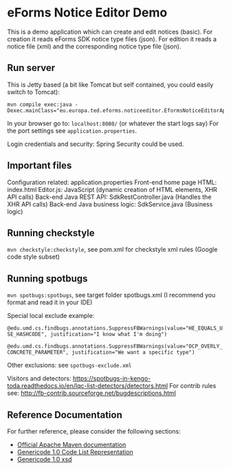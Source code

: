 # eForms Notice Editor Demo

This is a demo application which can create and edit notices (basic).
For creation it reads eForms SDK notice type files (json).
For edition it reads a notice file (xml) and the corresponding notice type file (json).

## Run server

This is Jetty based (a bit like Tomcat but self contained, you could easily switch to Tomcat):

```
mvn compile exec:java -Dexec.mainClass="eu.europa.ted.eforms.noticeeditor.EformsNoticeEditorApp"
```

In your browser go to: `localhost:8080/` (or whatever the start logs say)
For the port settings see `application.properties`.

Login credentials and security: Spring Security could be used.

## Important files

Configuration related: application.properties
Front-end home page HTML: index.html
Editor.js: JavaScript (dynamic creation of HTML elements, XHR API calls)
Back-end Java REST API: SdkRestController.java (Handles the XHR API calls)
Back-end Java business logic: SdkService.java (Business logic)

## Running checkstyle

`mvn checkstyle:checkstyle`, see pom.xml for checkstyle xml rules (Google code style subset)

## Running spotbugs

`mvn spotbugs:spotbugs`, see target folder spotbugs.xml (I recommend you format and read it in your IDE)

Special local exclude example:

`@edu.umd.cs.findbugs.annotations.SuppressFBWarnings(value="HE_EQUALS_USE_HASHCODE", justification="I know what I'm doing")`

`@edu.umd.cs.findbugs.annotations.SuppressFBWarnings(value="OCP_OVERLY_CONCRETE_PARAMETER", justification="We want a specific type")`

Other exclusions: see `spotbugs-exclude.xml`

Visitors and detectors:
https://spotbugs-in-kengo-toda.readthedocs.io/en/lqc-list-detectors/detectors.html
For contrib rules see: http://fb-contrib.sourceforge.net/bugdescriptions.html

## Reference Documentation

For further reference, please consider the following sections:

* [Official Apache Maven documentation](https://maven.apache.org/guides/index.html)
* [Genericode 1.0 Code List Representation](http://docs.oasis-open.org/codelist/ns/genericode/1.0/)
* [Genericode 1.0 xsd](http://docs.oasis-open.org/codelist/genericode/xsd/genericode.xsd)
